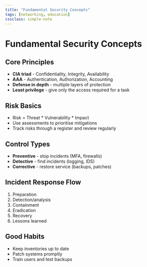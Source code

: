 ```yaml
---
title: "Fundamental Security Concepts"
tags: [networking, education]
cssclass: simple-note
---
```


# Fundamental Security Concepts

## Core Principles
- **CIA triad** - Confidentiality, Integrity, Availability
- **AAA** - Authentication, Authorization, Accounting
- **Defense in depth** - multiple layers of protection
- **Least privilege** - give only the access required for a task

## Risk Basics
- Risk = Threat * Vulnerability * Impact
- Use assessments to prioritise mitigations
- Track risks through a register and review regularly

## Control Types
- **Preventive** - stop incidents (MFA, firewalls)
- **Detective** - find incidents (logging, IDS)
- **Corrective** - restore service (backups, patches)

## Incident Response Flow
1. Preparation
2. Detection/analysis
3. Containment
4. Eradication
5. Recovery
6. Lessons learned

## Good Habits
- Keep inventories up to date
- Patch systems promptly
- Train users and test backups
